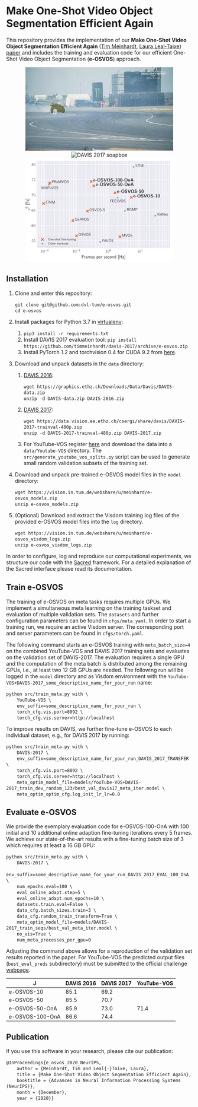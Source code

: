# Make One-Shot Video Object Segmentation Efficient Again

This repository provides the implementation of our **Make One-Shot Video Object Segmentation Efficient Again** ([Tim Meinhardt](https://dvl.in.tum.de/team/meinhardt/), [Laura Leal-Taixe](https://dvl.in.tum.de/team/lealtaixe/)) [paper](https://arxiv.org/abs/2012.01866) and includes the training and evaluation code for our efficient One-Shot Video Object Segmentation (**e-OSVOS**) approach.

<div align="center">
    <img src="data/drift-chicane_overlay.gif" alt="DAVIS 2017 drift-chicane" width="400"/>
    <img src="data/soapbox_overlay.gif" alt="DAVIS 2017 soapbox" width="400"/>
</div>
<div align="center">
    <img src="data/teaser_light.png" alt="Performance versus runtime comparison of modern video object segmentation (VOS) approaches on the DAVIS 2017 validation set." width="400"/>
</div>

## Installation

1. Clone and enter this repository:
    ```
    git clone git@github.com:dvl-tum/e-osvos.git
    cd e-osvos
    ```
2. Install packages for Python 3.7 in [virtualenv](https://uoa-eresearch.github.io/eresearch-cookbook/recipe/2014/11/26/python-virtual-env/):
    1. `pip3 install -r requirements.txt`
    2. Install DAVIS 2017 evaluation tool: `pip install https://github.com/timmeinhardt/davis-2017/archive/e-osvos.zip`
    3. Install PyTorch 1.2 and torchvision 0.4 for CUDA 9.2 from [here](https://pytorch.org/get-started/previous-versions/#v120).
3. Download and unpack datasets in the `data` directory:
    1. [DAVIS 2016](https://davischallenge.org/davis2016/code.html):
        ```
        wget https://graphics.ethz.ch/Downloads/Data/Davis/DAVIS-data.zip
        unzip -d DAVIS-data.zip DAVIS-2016.zip
        ```
    2. [DAVIS 2017](https://davischallenge.org/davis2017/code.html):
        ```
        wget https://data.vision.ee.ethz.ch/csergi/share/davis/DAVIS-2017-trainval-480p.zip
        unzip -d DAVIS-2017-trainval-480p.zip DAVIS-2017.zip
        ```
    3. For YouTube-VOS register [here](https://competitions.codalab.org/competitions/20127) and download the data into a `data/Youtube-VOS` directory. The `src/generate_youtube_vos_splits.py` script can be used to generate small random validation subsets of the training set.

3. Download and unpack pre-trained e-OSVOS model files in the `model` directory:
    ```
    wget https://vision.in.tum.de/webshare/u/meinhard/e-osvos_models.zip
    unzip e-osvos_models.zip
    ```
4. (Optional) Download and extract the Visdom training log files of the provided e-OSVOS model files into the `log` directory.
    ```
    wget https://vision.in.tum.de/webshare/u/meinhard/e-osvos_visdom_logs.zip
    unzip e-osvos_visdom_logs.zip
    ```

In order to configure, log and reproduce our computational experiments, we  structure our code with the [Sacred](http://sacred.readthedocs.io/en/latest/index.html) framework. For a detailed explanation of the Sacred interface please read its documentation.

## Train e-OSVOS

The training of e-OSVOS on meta tasks requires multiple GPUs. We implement a simultaneous meta learning on the training taskset and evaluation of multiple validation sets. The `datasets` and further configuration parameters can be found in `cfgs/meta.yaml`. In order to start a training run, we require an active Visdom server. The corresponding port and server parameters can be found in `cfgs/torch.yaml`.

The following command starts an e-OSVOS training with `meta_batch_size=4` on the combined YouTube-VOS and DAVIS 2017 training sets and evaluates on the validation set of DAVIS-2017. The evaluation requires a single GPU and the computation of the meta batch is distributed among the remaining GPUs, i.e., at least two 12 GB GPUs are needed. The following run will be logged in the `model` directory and as Visdom environment with the `YouTube-VOS+DAVIS-2017_some_descriptive_name_for_your_run` name:

```
python src/train_meta.py with \
    YouTube-VOS \
    env_suffix=some_descriptive_name_for_your_run \
    torch_cfg.vis.port=8092 \
    torch_cfg.vis.server=http://localhost
```

To improve results on DAVIS, we further fine-tune e-OSVOS to each individual dataset, e.g., for DAVIS 2017 by running:

```
python src/train_meta.py with \
    DAVIS-2017 \
    env_suffix=some_descriptive_name_for_your_run_DAVIS_2017_TRANSFER \
    torch_cfg.vis.port=8092 \
    torch_cfg.vis.server=http://localhost \
    meta_optim_model_file=models/YouTube-VOS+DAVIS-2017_train_dev_random_123/best_val_davis17_meta_iter.model \
    meta_optim_optim_cfg.log_init_lr_lr=0.0
```


## Evaluate e-OSVOS

We provide the exemplary evaluation code for e-OSVOS-100-OnA with 100 initial and 10 additional online adaption fine-tuning iterations every 5 frames. We achieve our state-of-the-art results with a fine-tuning batch size of 3 which requires at least a 16 GB GPU:
```
python src/train_meta.py with \
    DAVIS-2017 \
    env_suffix=some_descriptive_name_for_your_run_DAVIS_2017_EVAL_100_OnA \
    num_epochs.eval=100 \
    eval_online_adapt.step=5 \
    eval_online_adapt.num_epochs=10 \
    datasets.train.eval=False \
    data_cfg.batch_sizes.train=3 \
    data_cfg.random_train_transform=True \
    meta_optim_model_file=models/DAVIS-2017_train_seqs/best_val_meta_iter.model \
    no_vis=True \
    num_meta_processes_per_gpu=0
```
Adjusting the command above allows for a reproduction of the validation set results reported in the paper. For YouTube-VOS the predicted output files (`best_eval_preds` subdirectory) must be submitted to the official challenge [webpage](https://competitions.codalab.org/competitions/20127).

<center>

J                | DAVIS 2016    | DAVIS 2017 | YouTube-VOS
-------------    | ------------- | ---------  | -----------
e-OSVOS-10       | 85.1          | 69.2       |
e-OSVOS-50       | 85.5          | 70.7       |
e-OSVOS-50-OnA   | 85.9          | 73.0       | 71.4
e-OSVOS-100-OnA  | 86.6          | 74.4       |

</center>

## Publication
If you use this software in your research, please cite our publication:

```
@InProceedings{e_osvos_2020_NeurIPS,
    author = {Meinhardt, Tim and Leal{-}Taixe, Laura},
    title = {Make One-Shot Video Object Segmentation Efficient Again},
    booktitle = {Advances in Neural Information Processing Systems (NeurIPS)},
    month = {December},
    year = {2020}}
```
